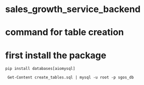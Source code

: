 # sales_growth_service_backend

# command for table creation
# first install the package
```
pip install databases[aiomysql]

```

```
 Get-Content create_tables.sql | mysql -u root -p sgos_db
 
```
